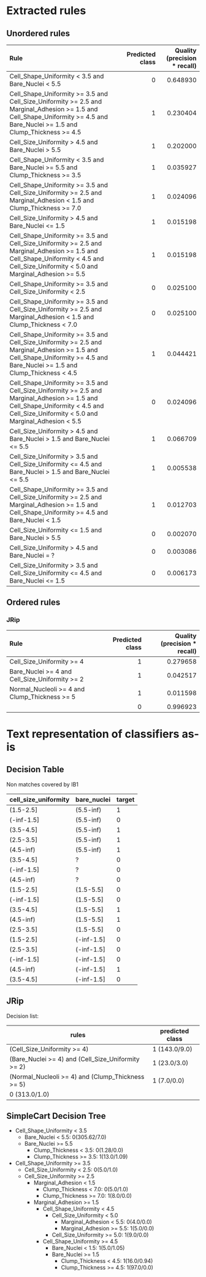 # Extracted rules

## Unordered rules

| Rule | Predicted class | Quality (precision * recall) |
|:----|----:|----:|
| Cell_Shape_Uniformity < 3.5 and Bare_Nuclei < 5.5 | 0 | 0.648930 |
| Cell_Shape_Uniformity >= 3.5 and Cell_Size_Uniformity >= 2.5 and Marginal_Adhesion >= 1.5 and Cell_Shape_Uniformity >= 4.5 and Bare_Nuclei >= 1.5 and Clump_Thickness >= 4.5 | 1 | 0.230404 |
| Cell_Size_Uniformity > 4.5 and Bare_Nuclei > 5.5 | 1 | 0.202000 |
| Cell_Shape_Uniformity < 3.5 and Bare_Nuclei >= 5.5 and Clump_Thickness >= 3.5 | 1 | 0.035927 |
| Cell_Shape_Uniformity >= 3.5 and Cell_Size_Uniformity >= 2.5 and Marginal_Adhesion < 1.5 and Clump_Thickness >= 7.0 | 1 | 0.024096 |
| Cell_Size_Uniformity > 4.5 and Bare_Nuclei <= 1.5 | 1 | 0.015198 |
| Cell_Shape_Uniformity >= 3.5 and Cell_Size_Uniformity >= 2.5 and Marginal_Adhesion >= 1.5 and Cell_Shape_Uniformity < 4.5 and Cell_Size_Uniformity < 5.0 and Marginal_Adhesion >= 5.5 | 1 | 0.015198 |
| Cell_Shape_Uniformity >= 3.5 and Cell_Size_Uniformity < 2.5 | 0 | 0.025100 |
| Cell_Shape_Uniformity >= 3.5 and Cell_Size_Uniformity >= 2.5 and Marginal_Adhesion < 1.5 and Clump_Thickness < 7.0 | 0 | 0.025100 |
| Cell_Shape_Uniformity >= 3.5 and Cell_Size_Uniformity >= 2.5 and Marginal_Adhesion >= 1.5 and Cell_Shape_Uniformity >= 4.5 and Bare_Nuclei >= 1.5 and Clump_Thickness < 4.5 | 1 | 0.044421 |
| Cell_Shape_Uniformity >= 3.5 and Cell_Size_Uniformity >= 2.5 and Marginal_Adhesion >= 1.5 and Cell_Shape_Uniformity < 4.5 and Cell_Size_Uniformity < 5.0 and Marginal_Adhesion < 5.5 | 0 | 0.024096 |
| Cell_Size_Uniformity > 4.5 and Bare_Nuclei > 1.5 and Bare_Nuclei <= 5.5 | 1 | 0.066709 |
| Cell_Size_Uniformity > 3.5 and Cell_Size_Uniformity <= 4.5 and Bare_Nuclei > 1.5 and Bare_Nuclei <= 5.5 | 1 | 0.005538 |
| Cell_Shape_Uniformity >= 3.5 and Cell_Size_Uniformity >= 2.5 and Marginal_Adhesion >= 1.5 and Cell_Shape_Uniformity >= 4.5 and Bare_Nuclei < 1.5 | 1 | 0.012703 |
| Cell_Size_Uniformity <= 1.5 and Bare_Nuclei > 5.5 | 0 | 0.002070 |
| Cell_Size_Uniformity > 4.5 and Bare_Nuclei = ? | 0 | 0.003086 |
| Cell_Size_Uniformity > 3.5 and Cell_Size_Uniformity <= 4.5 and Bare_Nuclei <= 1.5 | 0 | 0.006173 |

## Ordered rules

### JRip

| Rule | Predicted class | Quality (precision * recall) |
|:----|----:|----:|
| Cell_Size_Uniformity >= 4 | 1 | 0.279658 |
| Bare_Nuclei >= 4 and Cell_Size_Uniformity >= 2 | 1 | 0.042517 |
| Normal_Nucleoli >= 4 and Clump_Thickness >= 5 | 1 | 0.011598 |
|  | 0 | 0.996923 |


# Text representation of classifiers as-is

## Decision Table

Non matches covered by IB1

cell_size_uniformity|bare_nuclei|target
---|---|---
(1.5-2.5]|(5.5-inf)|1
(-inf-1.5]|(5.5-inf)|0
(3.5-4.5]|(5.5-inf)|1
(2.5-3.5]|(5.5-inf)|1
(4.5-inf)|(5.5-inf)|1
(3.5-4.5]|?|0
(-inf-1.5]|?|0
(4.5-inf)|?|0
(1.5-2.5]|(1.5-5.5]|0
(-inf-1.5]|(1.5-5.5]|0
(3.5-4.5]|(1.5-5.5]|1
(4.5-inf)|(1.5-5.5]|1
(2.5-3.5]|(1.5-5.5]|0
(1.5-2.5]|(-inf-1.5]|0
(2.5-3.5]|(-inf-1.5]|0
(-inf-1.5]|(-inf-1.5]|0
(4.5-inf)|(-inf-1.5]|1
(3.5-4.5]|(-inf-1.5]|0

## JRip

Decision list:

rules | predicted class
---|---
(Cell_Size_Uniformity >= 4)|1 (143.0/9.0)
(Bare_Nuclei >= 4) and (Cell_Size_Uniformity >= 2)|1 (23.0/3.0)
(Normal_Nucleoli >= 4) and (Clump_Thickness >= 5)|1 (7.0/0.0)
|0 (313.0/1.0)


## SimpleCart Decision Tree

* Cell_Shape_Uniformity < 3.5
	* Bare_Nuclei < 5.5: 0(305.62/7.0)
	* Bare_Nuclei >= 5.5
		* Clump_Thickness < 3.5: 0(1.28/0.0)
		* Clump_Thickness >= 3.5: 1(13.0/1.09)
* Cell_Shape_Uniformity >= 3.5
	* Cell_Size_Uniformity < 2.5: 0(5.0/1.0)
	* Cell_Size_Uniformity >= 2.5
		* Marginal_Adhesion < 1.5
			* Clump_Thickness < 7.0: 0(5.0/1.0)
			* Clump_Thickness >= 7.0: 1(8.0/0.0)
		* Marginal_Adhesion >= 1.5
			* Cell_Shape_Uniformity < 4.5
				* Cell_Size_Uniformity < 5.0
					* Marginal_Adhesion < 5.5: 0(4.0/0.0)
					* Marginal_Adhesion >= 5.5: 1(5.0/0.0)
				* Cell_Size_Uniformity >= 5.0: 1(9.0/0.0)
			* Cell_Shape_Uniformity >= 4.5
				* Bare_Nuclei < 1.5: 1(5.0/1.05)
				* Bare_Nuclei >= 1.5
					* Clump_Thickness < 4.5: 1(16.0/0.94)
					* Clump_Thickness >= 4.5: 1(97.0/0.0)


